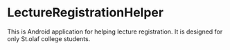 # LectureRegistrationHelper
This is Android application for helping lecture registration. 
It is designed for only St.olaf college students.
